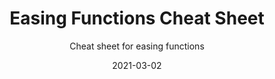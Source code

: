 ---
title: Easing Functions Cheat Sheet
date: 2021-03-02
subtitle: Cheat sheet for easing functions
link: https://easings.net/
image: https://easings.net/card.7e7353a0.jpg
---
